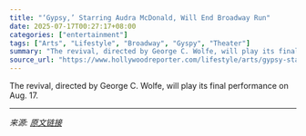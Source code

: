 ```yaml
---
title: "‘Gypsy,’ Starring Audra McDonald, Will End Broadway Run"
date: 2025-07-17T00:27:17+08:00
categories: ["entertainment"]
tags: ["Arts", "Lifestyle", "Broadway", "Gyspy", "Theater"]
summary: "The revival, directed by George C. Wolfe, will play its final performance on Aug. 17."
source_url: "https://www.hollywoodreporter.com/lifestyle/arts/gypsy-starring-audra-mcdonald-end-broadway-run-1236318111/"
---
```


The revival, directed by George C. Wolfe, will play its final performance on Aug. 17.

---

*来源: [原文链接](https://www.hollywoodreporter.com/lifestyle/arts/gypsy-starring-audra-mcdonald-end-broadway-run-1236318111/)*
